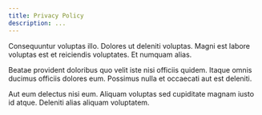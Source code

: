 ```yaml
---
title: Privacy Policy
description: ...
---
```


Consequuntur voluptas illo. Dolores ut deleniti voluptas. Magni est labore voluptas est et reiciendis voluptates. Et numquam alias.
 
Beatae provident doloribus quo velit iste nisi officiis quidem. Itaque omnis ducimus officiis dolores eum. Possimus nulla et occaecati aut est deleniti.
 
Aut eum delectus nisi eum. Aliquam voluptas sed cupiditate magnam iusto id atque. Deleniti alias aliquam voluptatem.

